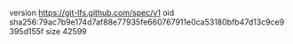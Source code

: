 version https://git-lfs.github.com/spec/v1
oid sha256:79ac7b9e174d7af88e77935fe660767911e0ca53180bfb47d13c9ce9395d155f
size 42599
